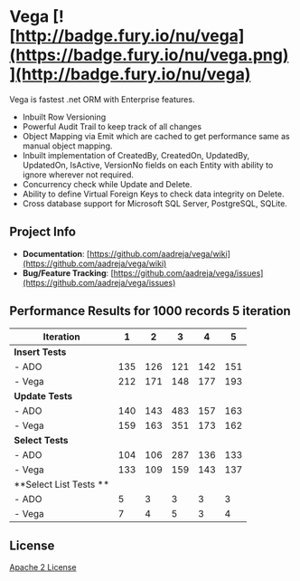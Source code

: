 # Vega [![http://badge.fury.io/nu/vega](https://badge.fury.io/nu/vega.png)](http://badge.fury.io/nu/vega)

Vega is fastest .net ORM with Enterprise features. 

* Inbuilt Row Versioning
* Powerful Audit Trail to keep track of all changes
* Object Mapping via Emit which are cached to get performance same as manual object mapping.
* Inbuilt implementation of CreatedBy, CreatedOn, UpdatedBy, UpdatedOn, IsActive, VersionNo fields on each Entity with ability to ignore wherever not required.
* Concurrency check while Update and Delete.
* Ability to define Virtual Foreign Keys to check data integrity on Delete.
* Cross database support for Microsoft SQL Server, PostgreSQL, SQLite.

## Project Info

* **Documentation**: [https://github.com/aadreja/vega/wiki](https://github.com/aadreja/vega/wiki)
* **Bug/Feature Tracking**: [https://github.com/aadreja/vega/issues](https://github.com/aadreja/vega/issues)

## Performance Results for 1000 records 5 iteration

| Iteration    |   1 |   2 |   3 |   4 |   5 |
| -------------| --- | --- | --- | --- | --- |
| **Insert Tests**  |
| - ADO	       | 135 | 126 | 121 | 142 | 151 |
| - Vega	       | 212 | 171 | 148 | 177 | 193 |
| **Update Tests** |
| - ADO          | 140 | 143 | 483 | 157 | 163 |
| - Vega         | 159 | 163 | 351 | 173 | 162 |
| **Select Tests** |
| - ADO          | 104 | 106 | 287 | 136 | 133 |
| - Vega         | 133 | 109 | 159 | 143 | 137 |
| **Select List Tests ** |
| - ADO          |   5 |   3 |   3 |   3 |   3 |
| - Vega         |   7 |   4 |   5 |   3 |   4 |



## License

[Apache 2 License](https://github.com/aadreja/vega/blob/master/LICENSE.txt)

